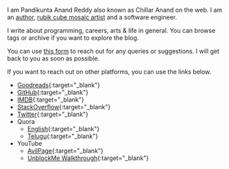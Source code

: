 <!--
.. title: Welcome to AvilPage!
.. slug: index
.. date: 2022-05-14 11:16:41 UTC+05:30
.. tags: home
.. category: meta
.. link:
.. description: AvilPage - Personal, tech blog of Chillar Anand(aka Pandikunta Anand Reddy)
.. type: text
-->


I am Pandikunta Anand Reddy also known as Chillar Anand on the web. I am an [author](/p/books.html), [rubik cube mosaic artist](/p/rubik-cube-mosaics.html) and a software engineer.

I write about programming, careers, arts & life in general. You can browse tags or archive if you want to explore the blog.

You can use [this form](https://forms.gle/Hre4z4aLqJA5zYWe6) to reach out for any queries or suggestions. I will get back to you as soon as possible.


If you want to reach out on other platforms, you can use the links below.


- [Goodreads](https://www.goodreads.com/review/list/9669859-anand-pandikunta?shelf=read){:target="_blank"}
- [GitHub](https://github.com/ChillarAnand){:target="_blank"}
- [IMDB](http://www.imdb.com/user/ur56185105/ratings?start=1&amp;view=detail&amp;sort=moviemeter:asc&amp;defaults=1&amp;scb=0.6777697221841663){:target="_blank"}
- [StackOverflow](http://stackoverflow.com/users/2698552/chillaranand){:target="_blank"}
- [Twitter](https://twitter.com/ChillarAnand){:target="_blank"}
- Quora
    - [English](https://quora.com/profile/Chillar-Anand){:target="_blank"}
    - [Telugu](https://te.quora.com/profile/Chillar-Anand){:target="_blank"}
- YouTube
    - [AvilPage](https://www.youtube.com/channel/UC6kIM3av9m_ljSKrMgd8Z_A){:target="_blank"}
    - [UnblockMe Walkthrough](https://www.youtube.com/c/ChillarAnand/videos){:target="_blank"}

  